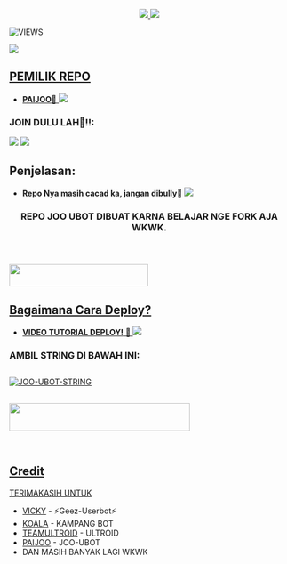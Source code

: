 <a href="https://telegra.ph/file/5c4f9f3ae374a3c9bbd79.jpg" width="320" height="211" alt="  JOO-UBOT" /></a>

<p align="center">
  <a href="https://github.com/H3llnn/JOO-UBOT/fork">
    <img src="https://img.shields.io/github/forks/H3llnn/JOO-UBOT?label=Fork&style=social">
    
  </a>
  <a href="https://github.com/H3llnn/JOO-UBOT">
    <img src="https://img.shields.io/github/stars/H3llnn/JOO-UBOT?style=social">
  </a>
</p>  

![VIEWS](https://komarev.com/ghpvc/?username=H3llnn)

<a href="https://t.me/LoggerchJooUbot"><img src="https://img.shields.io/badge/KODE%20PENILAIAN-S+-gold.svg?style=for-the-badge&logo=Factor.">

## PEMILIK REPO
* **PAIJOO**👶
[<img src="https://telegra.ph/file/87c3d4c1abc2c1c9a0072.jpg">](https://t.me/Joodck)


### JOIN DULU LAH👶!!:

<a href="https://t.me/ChTutorialSwort"><img src="https://img.shields.io/badge/Channel%20TUTORIAL%20SWORT-red.svg?style=for-the-badge&logo=Telegram"></a>
<a href="https://t.me/REPUBLICHORN"><img src="https://img.shields.io/badge/Join-REPUBLIC%20HORN-purple.svg?style=for-the-badge&logo=Telegram"></a>

## Penjelasan:
* **Repo Nya masih cacad ka, jangan dibully🥺** 
[<img src="https://telegra.ph/file/5c4f9f3ae374a3c9bbd79.jpg">](https://t.me/LoggerchJooUbot)


<h3 align="center">REPO JOO UBOT DIBUAT KARNA BELAJAR NGE FORK AJA WKWK.</h3>
<p align="center">&nbsp;</p>

### <a href="https://t.me/LoggerchJooUbot"><img src="https://img.shields.io/badge/GROUP%20SPAM%20JOO%20UBOT-blue?style=flat&logo=Telegram" width="250" height="40.100" />


## Bagaimana Cara Deploy?


* **VIDEO TUTORIAL DEPLOY!** 🔧
[<img src="https://telegra.ph/file/5c4f9f3ae374a3c9bbd79.jpg">](https://t.me/ChTutorialSwort/14)

### AMBIL STRING DI BAWAH INI:

##
[![JOO-UBOT-STRING](https://replit.com/badge/github/@ramadhani892/RAM-UBOT)](https://replit.com/@ramadhani892/RAM-UBOT-STRING)
##
<a href="https://heroku.com/deploy?template=https://github.com/ramadhani892/RAM-UBOT.git"><img src="https://img.shields.io/badge/DEPLOY%20JOO%20UBOT%20DI%20HEROKU-red?style=flat&logo=Heroku" width="325" height="50.100" />

<br>
</p>

## Credit
TERIMAKASIH UNTUK

*   [VICKY](https://t.me/vckyouubitch) - ⚡Geez-Userbot⚡
*   [KOALA](https://t.me/manusiarakitann) - KAMPANG BOT
*   [TEAMULTROID](https://github.com/TeamUltroid) - ULTROID
*   [PAIJOO](https://t.me/Joodck) - JOO-UBOT
*    DAN MASIH BANYAK LAGI WKWK
